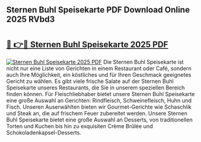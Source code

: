 ## Sternen Buhl Speisekarte PDF Download Online 2025 RVbd3

# <h2><a href="http://gc7vvot.nevu.top/?p=Sternen+Buhl+Speisekarte">🔗 👉🔴 Sternen Buhl Speisekarte 2025 PDF</a></h2>

[![Sternen Buhl Speisekarte 2025 PDF](https://i.imgur.com/dBaPXMq.png)](http://gc7vvot.nevu.top/?p=Sternen+Buhl+Speisekarte)
Die Sternen Buhl Speisekarte ist nicht nur eine Liste von Gerichten in einem Restaurant oder Café, sondern auch Ihre Möglichkeit, ein köstliches und für Ihren Geschmack geeignetes Gericht zu wählen. Es gibt viele frische Salate auf der Sternen Buhl Speisekarte unseres Restaurants, die Sie in unserem speziellen Bereich finden können. Für Fleischliebhaber bietet unsere Sternen Buhl Speisekarte eine große Auswahl an Gerichten: Rindfleisch, Schweinefleisch, Huhn und Fisch. Unseren Auserwählten bieten wir Gourmet-Gerichte wie Schaschlik und Steak an, die auf frischem Feuer zubereitet werden. Unsere Sternen Buhl Speisekarte bietet eine große Auswahl an Desserts, von traditionellen Torten und Kuchen bis hin zu exquisiten Crème Brûlée und Schokoladenkapsel-Desserts.
